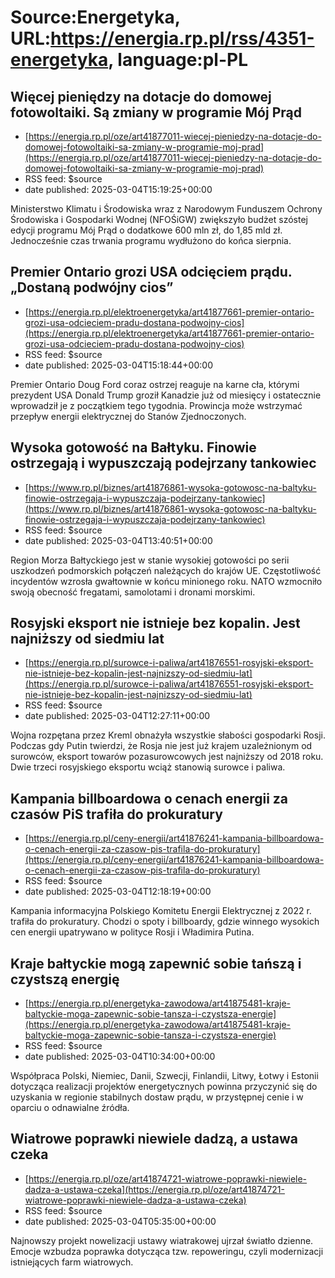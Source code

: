 # Source:Energetyka, URL:https://energia.rp.pl/rss/4351-energetyka, language:pl-PL

## Więcej pieniędzy na dotacje do domowej fotowoltaiki. Są zmiany w programie Mój Prąd
 - [https://energia.rp.pl/oze/art41877011-wiecej-pieniedzy-na-dotacje-do-domowej-fotowoltaiki-sa-zmiany-w-programie-moj-prad](https://energia.rp.pl/oze/art41877011-wiecej-pieniedzy-na-dotacje-do-domowej-fotowoltaiki-sa-zmiany-w-programie-moj-prad)
 - RSS feed: $source
 - date published: 2025-03-04T15:19:25+00:00

Ministerstwo Klimatu i Środowiska wraz z Narodowym Funduszem Ochrony Środowiska i Gospodarki Wodnej (NFOŚiGW) zwiększyło budżet szóstej edycji programu Mój Prąd o dodatkowe 600 mln zł, do 1,85 mld zł. Jednocześnie czas trwania programu wydłużono do końca sierpnia.

## Premier Ontario grozi USA odcięciem prądu. „Dostaną podwójny cios”
 - [https://energia.rp.pl/elektroenergetyka/art41877661-premier-ontario-grozi-usa-odcieciem-pradu-dostana-podwojny-cios](https://energia.rp.pl/elektroenergetyka/art41877661-premier-ontario-grozi-usa-odcieciem-pradu-dostana-podwojny-cios)
 - RSS feed: $source
 - date published: 2025-03-04T15:18:44+00:00

Premier Ontario Doug Ford coraz ostrzej reaguje na karne cła, którymi prezydent USA Donald Trump groził Kanadzie już od miesięcy i ostatecznie wprowadził je z początkiem tego tygodnia. Prowincja może wstrzymać przepływ energii elektrycznej do Stanów Zjednoczonych.

## Wysoka gotowość na Bałtyku. Finowie ostrzegają i wypuszczają podejrzany tankowiec
 - [https://www.rp.pl/biznes/art41876861-wysoka-gotowosc-na-baltyku-finowie-ostrzegaja-i-wypuszczaja-podejrzany-tankowiec](https://www.rp.pl/biznes/art41876861-wysoka-gotowosc-na-baltyku-finowie-ostrzegaja-i-wypuszczaja-podejrzany-tankowiec)
 - RSS feed: $source
 - date published: 2025-03-04T13:40:51+00:00

Region Morza Bałtyckiego jest w stanie wysokiej gotowości po serii uszkodzeń podmorskich połączeń należących do krajów UE. Częstotliwość incydentów wzrosła gwałtownie w końcu minionego roku. NATO wzmocniło swoją obecność fregatami, samolotami i dronami morskimi.

## Rosyjski eksport nie istnieje bez kopalin. Jest najniższy od siedmiu lat
 - [https://energia.rp.pl/surowce-i-paliwa/art41876551-rosyjski-eksport-nie-istnieje-bez-kopalin-jest-najnizszy-od-siedmiu-lat](https://energia.rp.pl/surowce-i-paliwa/art41876551-rosyjski-eksport-nie-istnieje-bez-kopalin-jest-najnizszy-od-siedmiu-lat)
 - RSS feed: $source
 - date published: 2025-03-04T12:27:11+00:00

Wojna rozpętana przez Kreml obnażyła wszystkie słabości gospodarki Rosji. Podczas gdy Putin twierdzi, że Rosja nie jest już krajem uzależnionym od surowców, eksport towarów pozasurowcowych jest najniższy od 2018 roku. Dwie trzeci rosyjskiego eksportu wciąż stanowią surowce i paliwa.

## Kampania billboardowa o cenach energii za czasów PiS trafiła do prokuratury
 - [https://energia.rp.pl/ceny-energii/art41876241-kampania-billboardowa-o-cenach-energii-za-czasow-pis-trafila-do-prokuratury](https://energia.rp.pl/ceny-energii/art41876241-kampania-billboardowa-o-cenach-energii-za-czasow-pis-trafila-do-prokuratury)
 - RSS feed: $source
 - date published: 2025-03-04T12:18:19+00:00

Kampania informacyjna Polskiego Komitetu Energii Elektrycznej z 2022 r. trafiła do prokuratury. Chodzi o spoty i billboardy, gdzie winnego wysokich cen energii upatrywano w polityce Rosji i Władimira Putina.

## Kraje bałtyckie mogą zapewnić sobie tańszą i czystszą energię
 - [https://energia.rp.pl/energetyka-zawodowa/art41875481-kraje-baltyckie-moga-zapewnic-sobie-tansza-i-czystsza-energie](https://energia.rp.pl/energetyka-zawodowa/art41875481-kraje-baltyckie-moga-zapewnic-sobie-tansza-i-czystsza-energie)
 - RSS feed: $source
 - date published: 2025-03-04T10:34:00+00:00

Współpraca Polski, Niemiec, Danii, Szwecji, Finlandii, Litwy, Łotwy i Estonii dotycząca realizacji projektów energetycznych powinna przyczynić się do uzyskania w regionie stabilnych dostaw prądu, w przystępnej cenie i w oparciu o odnawialne źródła.

## Wiatrowe poprawki niewiele dadzą, a ustawa czeka
 - [https://energia.rp.pl/oze/art41874721-wiatrowe-poprawki-niewiele-dadza-a-ustawa-czeka](https://energia.rp.pl/oze/art41874721-wiatrowe-poprawki-niewiele-dadza-a-ustawa-czeka)
 - RSS feed: $source
 - date published: 2025-03-04T05:35:00+00:00

Najnowszy projekt nowelizacji ustawy wiatrakowej ujrzał światło dzienne. Emocje wzbudza poprawka dotycząca tzw. repoweringu, czyli modernizacji istniejących farm wiatrowych.

